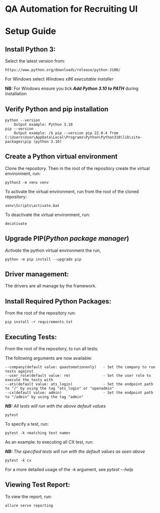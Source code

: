 # QA Automation for Recruiting UI #

# Setup Guide

## Install Python 3:
Select the latest version from:
    
    https://www.python.org/downloads/release/python-3100/
For Windows select _Windows x86 executable installer_
        
**NB:** For Windows ensure you tick **_Add Python 3.10 to PATH_** during installation

## Verify Python and pip installation

    python --version
        Output example: Python 3.10
    pip --version
        Output example: /$ pip --version pip 22.0.4 from C:\Users\User\AppData\Local\Programs\Python\Python310\lib\site-packages\pip (python 3.10)

## Create a Python virtual environment
Clone the repository.
Then in the root of the repository create the virtual environment, run:

    python3 -m venv venv

To activate the virtual environment, run from the root of the cloned repository:

    venv\Scripts\activate.bat

To deactivate the virtual environment, run:

    decativate

## Upgrade PIP(_Python package manager_)
_Activate_ the python virtual environment the run,

    python -m pip install --upgrade pip
    
## Driver management:
The drivers are all manage by the framework.
    
## Install Required Python Packages:
From the root of the repository run:
 
    pip install -r requirements.txt
    
## Executing Tests:
From the root of the repository, to run all tests:

 The following arguments are now available:

    --company(default value: qaautomationonly)   - Set the company to run tests against
    --user_role(default value: rm)               - Set the user role to execute the tests with
    --ats(default value: ats_login)              - Set the endpoint path to "/" by using the tag "ats_login" or "openadmin"
    --cx(default value: admin)                   - Set the endpoint path to "/admin" by using the tag "admin"
 
 _**NB:** All tests will run with the above default values_

    pytest

To specify a test, run:

    pytest -k <matching test name>
    

As an example: to executing all CX test, run:

_**NB:** The specified tests will run with the default values as seen above_

    pytest -k cx
For a more detailed usage of the _-k_ argument, see _pytest --help_

## Viewing Test Report:            
  To view the report, run:
  
    allure serve reporting
